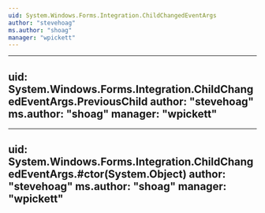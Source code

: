 ```yaml
---
uid: System.Windows.Forms.Integration.ChildChangedEventArgs
author: "stevehoag"
ms.author: "shoag"
manager: "wpickett"
---
```


---
uid: System.Windows.Forms.Integration.ChildChangedEventArgs.PreviousChild
author: "stevehoag"
ms.author: "shoag"
manager: "wpickett"
---

---
uid: System.Windows.Forms.Integration.ChildChangedEventArgs.#ctor(System.Object)
author: "stevehoag"
ms.author: "shoag"
manager: "wpickett"
---

